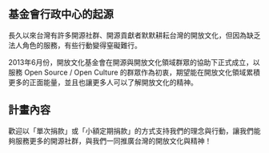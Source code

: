 ## 基金會行政中心的起源

長久以來台灣有許多開源社群、開源貢獻者默默耕耘台灣的開放文化，但因為缺乏法人角色的服務，有些行動變得窒礙難行。

2013年6月份，開放文化基金會在開源與開放文化領域群眾的協助下正式成立，以服務 Open Source / Open Culture 的群眾作為初衷，期望能在開放文化領域累積更多的正面能量，並且也讓更多人可以了解開放文化的精神。

## 計畫內容



歡迎以「單次捐款」或「小額定期捐款」的方式支持我們的理念與行動，讓我們能夠服務更多的開源社群，與我們一同推廣台灣的開放文化與精神！